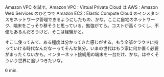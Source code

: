 Amazon VPC を試す。Amazon VPC : Virtual Private Cloud は AWS : Amazon Web Services のひとつで Amazon EC2 : Elastic Compute Cloud のインスタンスをネットワーク管理できるようにしたもの、かな。ここに自宅のネットワーク、端末をごっそり移そうと思っている。勉強がてら。コストが高くつくし、不便もあるんだろうけど、そこは経験かと。

すこし使ってみて、ある程度は分かってきた感じがする。もう全部クラウドに持っていける時代なんだなーってそんな気分。いまの世代はもう家に何か置く必要がまったくないかも。インターネット接続用の端末を一台だけ、かな。はやくそういう世界に追いつきたいな。

6 min.
